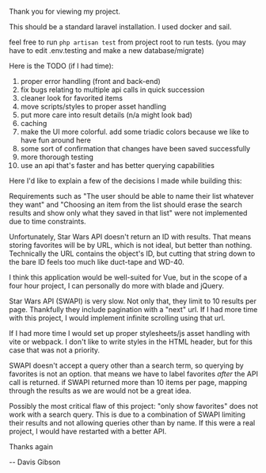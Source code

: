 Thank you for viewing my project.

This should be a standard laravel installation. I used docker and sail.

feel free to run `php artisan test` from project root to run tests.
(you may have to edit .env.testing and make a new database/migrate)

Here is the TODO (if I had time):

1. proper error handling (front and back-end)
2. fix bugs relating to multiple api calls in quick succession
3. cleaner look for favorited items
4. move scripts/styles to proper asset handling
5. put more care into result details (n/a might look bad)
6. caching
7. make the UI more colorful. add some triadic colors because we like to have fun around here
8. some sort of confirmation that changes have been saved successfully
9. more thorough testing
10. use an api that's faster and has better querying capabilities



Here I'd like to explain a few of the decisions I made while building this:


Requirements such as "The user should be able to name their list whatever they want" 
and "Choosing an item from the list should erase the search results and show only what they saved in that list"
were not implemented due to time constraints.



Unfortunately, Star Wars API doesn't return an ID with results. That means storing favorites will be by URL, which is not ideal, but better than nothing. 
Technically the URL contains the object's ID, but cutting that string down to the bare ID feels too much like duct-tape and WD-40.



I think this application would be well-suited for Vue, but in the scope of a four hour project, I can personally do more with blade and jQuery.



Star Wars API (SWAPI) is very slow. Not only that, they limit to 10 results per page. Thankfully they include pagination with a "next" url. 
If I had more time with this project, I would implement infinite scrolling using that url.



If I had more time I would set up proper stylesheets/js asset handling with vite or webpack. I don't like to write styles in the HTML header, but for this case that was not a priority.



SWAPI doesn't accept a query other than a search term, so querying by favorites is not an option. that means we have to label favorites *after* the API call is returned.
if SWAPI returned more than 10 items per page, mapping through the results as we are would not be a great idea.



Possibly the most critical flaw of this project:
"only show favorites" does not work with a search query. This is due to a combination of SWAPI limiting their results and not allowing queries other than by name.
If this were a real project, I would have restarted with a better API.



Thanks again

-- Davis Gibson